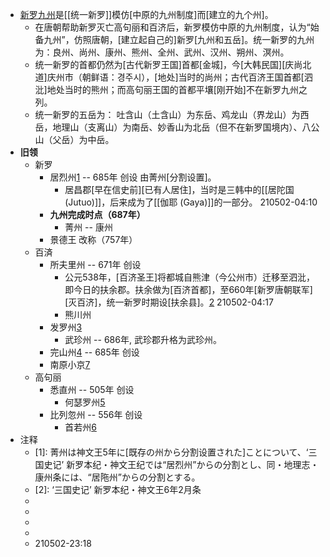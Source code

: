 - [新罗九州](https://ko.wikipedia.org/wiki/%EC%8B%A0%EB%9D%BC%EC%9D%98_%ED%96%89%EC%A0%95_%EA%B5%AC%EC%97%AD)是[[统一新罗]]模仿[中原的九州制度]而[建立的九个州]。
    - 在唐朝帮助新罗灭亡高句丽和百济后，新罗模仿中原的九州制度，认为“始备九州”，仿照唐朝，[建立起自己的]新罗[九州和五岳]。统一新罗的九州为：良州、尚州、康州、熊州、全州、武州、汉州、朔州、溟州。
    - 统一新罗的首都仍然为[古代新罗王国]首都[金城]，今[大韩民国][庆尚北道]庆州市（朝鲜语：경주시），[地处]当时的尚州；古代百济王国首都[泗沘]地处当时的熊州；而高句丽王国的首都平壤[刚开始]不在新罗九州之列。
    - 统一新罗的五岳为： 吐含山（土含山）为东岳、鸡龙山（界龙山）为西岳，地理山（支离山）为南岳、妙香山为北岳（但不在新罗国境内）、八公山（父岳）为中岳。
- **旧领**
    - 新罗
        - 居烈州[1](((UMTf-zdB7))) -- 685年 创设 由菁州[分割设置]。
            - 居昌郡[早在信史前][已有人居住]，当时是三韩中的[[居陀国 (Jutuo)]]，后来成为了[[伽耶 (Gaya)]]的一部分。
210502-04:10
        - **九州完成时点（687年）**
            - 菁州 -- 康州
        - 景德王 改称（757年）
    - 百済
        - 所夫里州 -- 671年 创设 
            - 公元538年，[百济圣王]将都城自熊津（今公州市）迁移至泗沘，即今日的扶余郡。扶余做为[百济首都]，至660年[新罗唐朝联军][灭百济]，统一新罗时期设[扶余县]。[2](((KneyYrBKK)))
210502-04:17
            - 熊川州
        - 发罗州[3](((pJOtNoSD_)))
            - 武珍州 -- 686年, 武珍郡升格为武珍州。
        - 完山州[4](((iaQNZXgMY))) -- 685年 创设 
        - 南原小京[7](((IrEd4Ejxh)))
    - 高句丽
        - 悉直州 -- 505年 创设 
            - 何瑟罗州[5](((o9bm1NS1H)))
        - 比列忽州 -- 556年 创设 
            - 首若州[6](((BiWEcIVlY)))
- 注释
    - [1]: 菁州は神文王5年に[既存の州から分割设置された]ことについて、‘三国史记’ 新罗本纪・神文王纪では“居烈州”からの分割とし、同・地理志・康州条には、“居陁州”からの分割とする。
    - [2]: ‘三国史记’ 新罗本纪・神文王6年2月条
    - [3]: [百済故地]に対する所夫里州の设置とほぼ同年のことと考えられている。（→井上1972）
    - [4]: ‘三国史记’36・地理志・全州条は、完山州の设置を真兴王16年（555年）とし、同26年（565年）に[いったん廃止](haishi)、神文王5年（685年）に[再设置した]とするが、対応する[真兴王本纪]の记事には州治を比斯伐（庆尚南道昌宁郡）としていたり、6世纪中顷には全罗道は未だ百済の支配下にあるために、は下州の误りであると考えられている。（→井上1980）
    - [5]: ‘三国史记’35・地理志・溟州条には、溟州はもとは高句丽の河西良であり、分注には何瑟罗とある。新罗本纪や[异斯夫伝]の本文には何瑟罗州の名で现れる。
    - [6]: 元の比列忽州、后の朔州に相当する州の687年时点の名称について、井上1972は牛首州とするが武田2000により首若州とする。なお、‘三国史记’35・地理志・朔州条では朔州の由来を、本文は[善徳女王]6年（637年）に设置した牛首州とし、分注は文武王13年（673年）に设置した首若州とする。同书・新罗本纪では、善徳女王・文武王の[本纪记事]には[州の改称について]の[直接的な记事]は见られず、景徳王の本纪における[地名改称]记事（景徳王16年（757年）12月条）では、首若州を朔州としたとしている。
    - [7]: 景徳王によって改めて南原小京と改称されたわけではない。他の小京は‘三国史记’地理志の[各条]に[改称记事]が见られるが、南原小京のみ[改称の记事が见られない]。
210502-23:18
